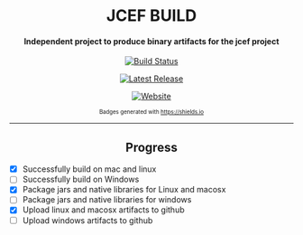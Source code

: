 <div id="title" align="center">
<h1>JCEF BUILD</h1>

<h4>Independent project to produce binary artifacts for the jcef project</h4>
</div>

<div id="badges" align="center">

[![Build Status](https://img.shields.io/travis/smac89/java-cef-build.svg?color=black&label=Osx%2FLinux&logo=travis-ci&logoColor=%23000&style=for-the-badge&labelColor=%2340ba12)](https://travis-ci.org/smac89/java-cef-build)

[![Latest Release](https://img.shields.io/github/release/smac89/java-cef-build.svg?color=black&label=Latest%20Release&logoColor=white&style=for-the-badge)](https://github.com/smac89/java-cef-build/releases)

[![Website](https://img.shields.io/website/https/smac89.github.io/java-cef-build.svg?down_color=red&down_message=offline&label=Jcef%20javadocs&logo=java&style=for-the-badge&up_message=online)](https://smac89.github.io/java-cef-build)

<small><sup>Badges generated with https://shields.io</sup></small>
</div>

---

<div id="progress" align="center"><h2>Progress</h2></div>

- [x] Successfully build on mac and linux
- [ ] Successfully build on Windows
- [x] Package jars and native libraries for Linux and macosx
- [ ] Package jars and native libraries for windows
- [x] Upload linux and macosx artifacts to github
- [ ] Upload windows artifacts to github
